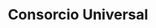 ---
title: "Consorcio Universal"
url: /san-juan-de-miraflores/consorcio-universal/
shop: baldosas
---
